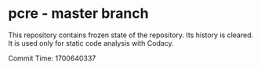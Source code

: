 # pcre - master branch

This repository contains frozen state of the repository.
Its history is cleared. It is used only for static code
analysis with Codacy.

Commit Time: 1700640337